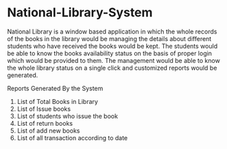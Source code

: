 # National-Library-System
National Library is a window based application in which the whole records of the books in the library would be managing the details about
different students who have received the books would be kept. The students would be able to know the books availability status on the
basis of proper login which would be provided to them. The management would be able to know the whole library status on a single click and
customized reports would be generated.
          
          
Reports Generated By the System
1)	List of Total Books in Library 
2)	List of Issue books 
3)	List of students who issue the book 
4)	List of return books
5)	List of add new books 
6)	List of all transaction according to date             
